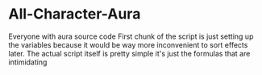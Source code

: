 # All-Character-Aura
Everyone with aura source code
First chunk of the script is just setting up the variables because it would be way more inconvenient to sort effects later. The actual script itself is pretty simple it's just the formulas that are intimidating
